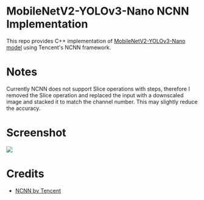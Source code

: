 # MobileNetV2-YOLOv3-Nano NCNN Implementation

This repo provides C++ implementation of [MobileNetV2-YOLOv3-Nano model](https://github.com/dog-qiuqiu/MobileNetv2-YOLOV3) using
Tencent's NCNN framework.

# Notes

Currently NCNN does not support Slice operations with steps, therefore I removed the Slice operation
and replaced the input with a downscaled image and stacked it to match the channel number. This
may slightly reduce the accuracy.

# Screenshot 

![](imgs/screenshot.png)

# Credits 
* [NCNN by Tencent](https://github.com/tencent/ncnn) 
